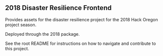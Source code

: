 ## 2018 Disaster Resilience Frontend

Provides assets for the disaster resilience project for the 2018 Hack Oregon project season.

Deployed through the 2018 package.

See the root README for instructions on how to navigate and contribute to this project.

